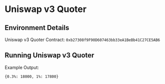 # Uniswap v3 Quoter

## Environment Details

Uniswap v3 Quoter Contract: `0xb27308f9F90D607463bb33eA1BeBb41C27CE5AB6`

## Running Uniswap v3 Quoter

Example Output:

`{0.3%: 18000, 1%: 17800}`
